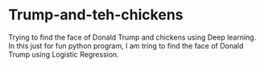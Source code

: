 # Trump-and-teh-chickens
Trying to find the face of Donald Trump and chickens using Deep learning.
In this just for fun python program, I am tring to find the face of Donald Trump using Logistic Regression.
